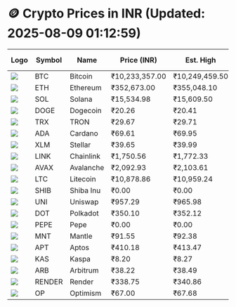 # 🪙 Crypto Prices in INR (Updated: 2025-08-09 01:12:59)

| Logo | Symbol | Name       | Price (INR) | Est. High | Est. Low | Gross Profit | Fees | Net Profit | ROI % |
|------|--------|------------|-------------|-----------|----------|---------------|------|-------------|--------|
| ![](https://coin-images.coingecko.com/coins/images/1/large/bitcoin.png?1696501400) | BTC    | Bitcoin    | ₹10,233,357.00 | ₹10,249,459.50 | ₹10,217,254.50 | ₹315.20 | ₹200.00 | ₹115.20 | 0.12% |
| ![](https://coin-images.coingecko.com/coins/images/279/large/ethereum.png?1696501628) | ETH    | Ethereum   | ₹352,673.00 | ₹355,048.10 | ₹350,297.90 | ₹1,356.05 | ₹200.00 | ₹1,156.05 | 1.16% |
| ![](https://coin-images.coingecko.com/coins/images/4128/large/solana.png?1718769756) | SOL    | Solana     | ₹15,534.98 | ₹15,609.50 | ₹15,460.46 | ₹964.07 | ₹200.00 | ₹764.07 | 0.76% |
| ![](https://coin-images.coingecko.com/coins/images/5/large/dogecoin.png?1696501409) | DOGE   | Dogecoin   | ₹20.26 | ₹20.41 | ₹20.11 | ₹1,536.89 | ₹200.00 | ₹1,336.89 | 1.34% |
| ![](https://coin-images.coingecko.com/coins/images/1094/large/tron-logo.png?1696502193) | TRX    | TRON       | ₹29.67 | ₹29.71 | ₹29.63 | ₹263.24 | ₹200.00 | ₹63.24 | 0.06% |
| ![](https://coin-images.coingecko.com/coins/images/975/large/cardano.png?1696502090) | ADA    | Cardano    | ₹69.61 | ₹69.95 | ₹69.27 | ₹996.17 | ₹200.00 | ₹796.17 | 0.80% |
| ![](https://coin-images.coingecko.com/coins/images/100/large/fmpFRHHQ_400x400.jpg?1735231350) | XLM    | Stellar    | ₹39.65 | ₹39.99 | ₹39.31 | ₹1,740.10 | ₹200.00 | ₹1,540.10 | 1.54% |
| ![](https://coin-images.coingecko.com/coins/images/877/large/chainlink-new-logo.png?1696502009) | LINK   | Chainlink  | ₹1,750.56 | ₹1,772.33 | ₹1,728.79 | ₹2,518.64 | ₹200.00 | ₹2,318.64 | 2.32% |
| ![](https://coin-images.coingecko.com/coins/images/12559/large/Avalanche_Circle_RedWhite_Trans.png?1696512369) | AVAX   | Avalanche  | ₹2,092.93 | ₹2,103.61 | ₹2,082.25 | ₹1,025.52 | ₹200.00 | ₹825.52 | 0.83% |
| ![](https://coin-images.coingecko.com/coins/images/2/large/litecoin.png?1696501400) | LTC    | Litecoin   | ₹10,878.86 | ₹10,959.24 | ₹10,798.48 | ₹1,488.68 | ₹200.00 | ₹1,288.68 | 1.29% |
| ![](https://coin-images.coingecko.com/coins/images/11939/large/shiba.png?1696511800) | SHIB   | Shiba Inu  | ₹0.00 | ₹0.00 | ₹0.00 | ₹1,329.08 | ₹200.00 | ₹1,129.08 | 1.13% |
| ![](https://coin-images.coingecko.com/coins/images/12504/large/uniswap-logo.png?1720676669) | UNI    | Uniswap    | ₹957.29 | ₹965.98 | ₹948.60 | ₹1,832.07 | ₹200.00 | ₹1,632.07 | 1.63% |
| ![](https://coin-images.coingecko.com/coins/images/12171/large/polkadot.png?1696512008) | DOT    | Polkadot   | ₹350.10 | ₹352.12 | ₹348.08 | ₹1,163.54 | ₹200.00 | ₹963.54 | 0.96% |
| ![](https://coin-images.coingecko.com/coins/images/29850/large/pepe-token.jpeg?1696528776) | PEPE   | Pepe       | ₹0.00 | ₹0.00 | ₹0.00 | ₹2,442.36 | ₹200.00 | ₹2,242.36 | 2.24% |
| ![](https://coin-images.coingecko.com/coins/images/30980/large/Mantle-Logo-mark.png?1739213200) | MNT    | Mantle     | ₹91.55 | ₹92.38 | ₹90.72 | ₹1,828.69 | ₹200.00 | ₹1,628.69 | 1.63% |
| ![](https://coin-images.coingecko.com/coins/images/26455/large/aptos_round.png?1696525528) | APT    | Aptos      | ₹410.18 | ₹413.47 | ₹406.89 | ₹1,617.64 | ₹200.00 | ₹1,417.64 | 1.42% |
| ![](https://coin-images.coingecko.com/coins/images/25751/large/kaspa-icon-exchanges.png?1696524837) | KAS    | Kaspa      | ₹8.20 | ₹8.27 | ₹8.13 | ₹1,771.65 | ₹200.00 | ₹1,571.65 | 1.57% |
| ![](https://coin-images.coingecko.com/coins/images/16547/large/arb.jpg?1721358242) | ARB    | Arbitrum   | ₹38.22 | ₹38.49 | ₹37.95 | ₹1,422.92 | ₹200.00 | ₹1,222.92 | 1.22% |
| ![](https://coin-images.coingecko.com/coins/images/11636/large/rndr.png?1696511529) | RENDER | Render     | ₹338.75 | ₹340.86 | ₹336.64 | ₹1,252.07 | ₹200.00 | ₹1,052.07 | 1.05% |
| ![](https://coin-images.coingecko.com/coins/images/25244/large/Optimism.png?1696524385) | OP     | Optimism   | ₹67.00 | ₹67.68 | ₹66.32 | ₹2,044.57 | ₹200.00 | ₹1,844.57 | 1.84% |
